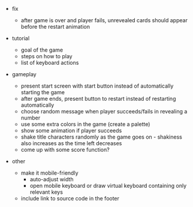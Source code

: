 
- fix
  - after game is over and player fails, unrevealed cards should appear before the restart animation

- tutorial
  - goal of the game
  - steps on how to play
  - list of keyboard actions

- gameplay
  - present start screen with start button instead of automatically starting the game
  - after game ends, present button to restart instead of restarting automatically
  - choose random message when player succeeds/fails in revealing a number
  - use some extra colors in the game (create a palette)
  - show some animation if player succeeds
  - shake title characters randomly as the game goes on - shakiness also increases as the time left decreases
  - come up with some score function?

- other
  - make it mobile-friendly
    - auto-adjust width
    - open mobile keyboard or draw virtual keyboard containing only relevant keys
  - include link to source code in the footer
